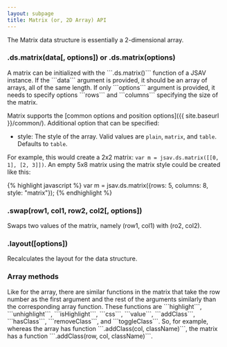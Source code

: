 ```yaml
---
layout: subpage
title: Matrix (or, 2D Array) API
---
```


The Matrix data structure is essentially a 2-dimensional array.

<h3 class="apimethod">.ds.matrix(data[, options]) or .ds.matrix(options)</h3>
A matrix can be initialized with the ```.ds.matrix()``` function of a JSAV instance.
  If the ```data``` argument is provided, it should be an array of arrays, all of the
  same length. If only ```options``` argument is provided, it needs to specify options
```rows``` and ```columns``` specifying the size of the matrix.

Matrix supports the [common options and position options]({{ site.baseurl }}/common/). Additional option that can be specified:

 * style: The style of the array. Valid values are ```plain```, ```matrix```, and
  ```table```. Defaults to ```table```.

<div id="matrixStyles" class="jsavexample"></div>
<script>
(function() {
  var jsav = new JSAV("matrixStyles");
  jsav.label("Table Style", {center: true});
  var tableStyle = jsav.ds.matrix([[0, 1], [2, 3]]);
  jsav.label("Matrix Style", {center: true});
  var matrixStyle = jsav.ds.matrix([[0, 1], [2, 3]], {style: "matrix"});
  jsav.label("Plain Style", {center: true});
  var plainStyle = jsav.ds.matrix([[0, 1], [2, 3]], {style: "plain"});
}());
</script>
<script>
</script>

For example, this would create a 2x2 matrix: ```var m = jsav.ds.matrix([[0, 1], [2, 3]])```.
  An empty 5x8 matrix using the matrix style could be created like this:

{% highlight javascript %}
var m = jsav.ds.matrix({rows: 5, columns: 8, style: "matrix"});
{% endhighlight %}

<h3 class="apimethod">.swap(row1, col1, row2, col2[, options])</h3>
Swaps two values of the matrix, namely (row1, col1) with (ro2, col2).

<h3 class="apimethod">.layout([options])</h3>
Recalculates the layout for the data structure.

<h3 class="apimethod">Array methods</h3>
Like for the array, there are similar functions in the matrix that take the row number as the
first argument and the rest of the arguments similarly than the corresponding array function.
These functions are ```highlight```, ```unhighlight```, ```isHighlight```,
```css```, ```value```, ```addClass```, ```hasClass```,
```removeClass```, and ```toggleClass```. So, for example, whereas the array
has function ```.addClass(col, className)```, the matrix has a function
```.addClass(row, col, className)```.
